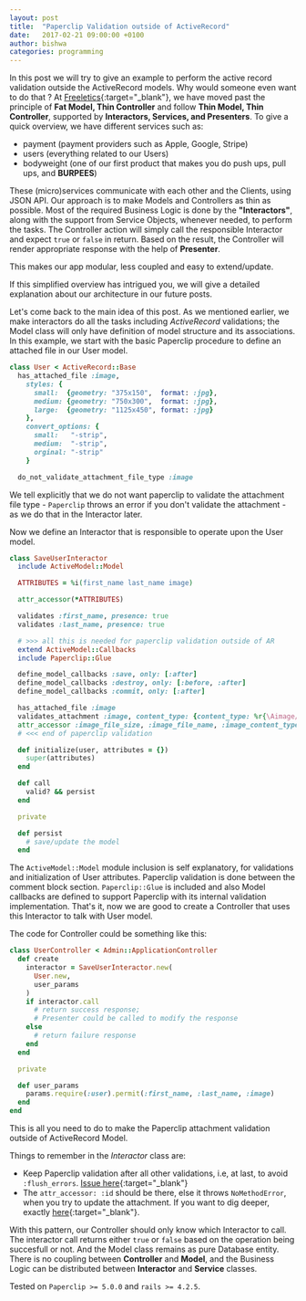 ```yaml
---
layout: post
title:  "Paperclip Validation outside of ActiveRecord"
date:   2017-02-21 09:00:00 +0100
author: bishwa
categories: programming
---
```


In this post we will try to give an example to perform the active record validation outside the ActiveRecord models.
Why would someone even want to do that ?
At [Freeletics](https://freeletics.com){:target="_blank"}, we have moved past the principle of **Fat Model, Thin Controller** and follow **Thin Model, Thin Controller**, supported by **Interactors, Services, and Presenters**.
To give a quick overview, we have different services such as:
  * payment (payment providers such as Apple, Google, Stripe)
  * users (everything related to our Users)
  * bodyweight (one of our first product that makes you do push ups, pull ups, and **BURPEES**)

These (micro)services communicate with each other and the Clients, using JSON API.
Our approach is to make Models and Controllers as thin as possible. Most of the required Business Logic is done by the **"Interactors"**, along with the support from Service Objects, whenever needed, to perform the tasks. The Controller action will simply call the responsible Interactor and expect `true` or `false` in return. Based on the result, the Controller will render appropriate response with the help of **Presenter**.

This makes our app modular, less coupled and easy to extend/update.

If this simplified overview has intrigued you, we will give a detailed explanation about our architecture in our future posts.

Let's come back to the main idea of this post. As we mentioned earlier, we make interactors do all the tasks including _ActiveRecord_ validations; the Model class will only have definition of model structure and its associations.
In this example, we start with the basic Paperclip procedure to define an attached file in our User model.
```ruby
class User < ActiveRecord::Base
  has_attached_file :image,
    styles: {
      small:  {geometry: "375x150",  format: :jpg},
      medium: {geometry: "750x300",  format: :jpg},
      large:  {geometry: "1125x450", format: :jpg}
    },
    convert_options: {
      small:   "-strip",
      medium:  "-strip",
      orginal: "-strip"
    }

  do_not_validate_attachment_file_type :image
```
We tell explicitly that we do not want paperclip to validate the attachment file type - `Paperclip` throws an error if you don't validate the attachment - as we do that in the Interactor later.

Now we define an Interactor that is responsible to operate upon the User model.

```ruby
class SaveUserInteractor
  include ActiveModel::Model

  ATTRIBUTES = %i(first_name last_name image)

  attr_accessor(*ATTRIBUTES)

  validates :first_name, presence: true
  validates :last_name, presence: true

  # >>> all this is needed for paperclip validation outside of AR
  extend ActiveModel::Callbacks
  include Paperclip::Glue

  define_model_callbacks :save, only: [:after]
  define_model_callbacks :destroy, only: [:before, :after]
  define_model_callbacks :commit, only: [:after]

  has_attached_file :image
  validates_attachment :image, content_type: {content_type: %r{\Aimage/.*\Z}}, size: {in: 0..10.megabytes}
  attr_accessor :image_file_size, :image_file_name, :image_content_type, :id
  # <<< end of paperclip validation

  def initialize(user, attributes = {})
    super(attributes)
  end

  def call
    valid? && persist
  end

  private

  def persist
    # save/update the model
  end
```

The `ActiveModel::Model` module inclusion is self explanatory, for validations and initialization of User attributes.
Paperclip validation is done between the comment block section. `Paperclip::Glue` is included and also Model callbacks are defined to support Paperclip with its internal validation implementation.
That's it, now we are good to create a Controller that uses this Interactor to talk with User model.

The code for Controller could be something like this:

```ruby
class UserController < Admin::ApplicationController
  def create
    interactor = SaveUserInteractor.new(
      User.new,
      user_params
    )
    if interactor.call
      # return success response;
      # Presenter could be called to modify the response
    else
      # return failure response
    end
  end

  private

  def user_params
    params.require(:user).permit(:first_name, :last_name, :image)
  end
end
```

This is all you need to do to make the Paperclip attachment validation outside of ActiveRecord Model.

Things to remember in the *Interactor* class are:
 * Keep Paperclip validation after all other validations, i.e, at last, to avoid ```:flush_errors```. [Issue here](https://github.com/thoughtbot/paperclip/issues/1368#issuecomment-42587052){:target="_blank"}
 * The ```attr_accessor: :id``` should be there, else it throws `NoMethodError`, when you try to update the attachment. If you want to dig deeper, exactly [here](https://github.com/thoughtbot/paperclip/blob/master/lib/paperclip/interpolations.rb#L149-L151){:target="_blank"}.

With this pattern, our Controller should only know which Interactor to call. The interactor call returns either `true` or `false` based on the operation being succesfull or not. And the Model class remains as pure Database entity. There is no coupling between **Controller** and **Model**, and the Business Logic can be distributed between **Interactor** and **Service** classes.

Tested on `Paperclip >= 5.0.0` and `rails >= 4.2.5`.
